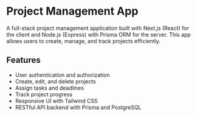 # Project Management App

A full-stack project management application built with Next.js (React) for the client and Node.js (Express) with Prisma ORM for the server. This app allows users to create, manage, and track projects efficiently.

## Features

- User authentication and authorization
- Create, edit, and delete projects
- Assign tasks and deadlines
- Track project progress
- Responsive UI with Tailwind CSS
- RESTful API backend with Prisma and PostgreSQL




